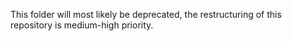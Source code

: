 This folder will most likely be deprecated, the restructuring of this repository is medium-high priority.
